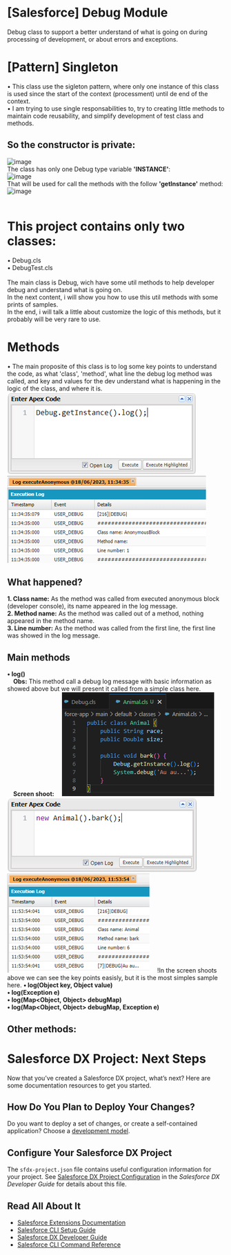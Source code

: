 # [Salesforce] Debug Module
Debug class to support a better understand of what is going on during processing of development, or about errors and exceptions.<br>

# [Pattern] Singleton
• This class use the sigleton pattern, where only one instance of this class is used since the start of the context (processment) until de end of the context.<br>
• I am trying to use single responsabilities to, try to creating little methods to maintain code reusability, and simplify development of test class and methods.<br>
## So the constructor is private:<br>
![image](https://github.com/fernandorrmartins/salesforce-debug-module/assets/32397071/0c838ed9-90a3-4c7e-83fd-c2159a44485f)<br>
The class has only one Debug type variable <b>'INSTANCE'</b>:<br>
![image](https://github.com/fernandorrmartins/salesforce-debug-module/assets/32397071/2d71e8b2-2074-4850-af98-361b8145ec78)<br>
That will be used for call the methods with the follow <b>'getInstance'</b> method:<br>
![image](https://github.com/fernandorrmartins/salesforce-debug-module/assets/32397071/697efa95-b436-4393-88c1-f70d5d669a5e)<br>
<br>

# This project contains only two classes:<br>
• Debug.cls<br>
• DebugTest.cls<br>
<br>
The main class is Debug, wich have some util methods to help developer debug and understand what is going on.<br>
In the next content, i will show you how to use this util methods with some prints of samples.<br>
In the end, i will talk a little about customize the logic of this methods, but it probably will be very rare to use.<br>

# Methods
• The main proposite of this class is to log some key points to understand the code, as what 'class', 'method', what line the debug log method was called, and key and values for the dev understand what is happening in the logic of the class, and where it is.<br>
![Alt text](image.png)<br>
![Alt text](image-1.png)<br>
## What happened?
<b>1. Class name:</b> As the method was called from executed anonymous block (developer console), its name appeared in the log message.<br>
<b>2. Method name:</b> As the method was called out of a method, nothing appeared in the method name.<br>
<b>3. Line number:</b> As the method was called from the first line, the first line was showed in the log message.
## Main methods
<b>• log()</b><br>
&emsp;<b>Obs:</b> This method call a debug log message with basic information as showed above but we will present it called from a simple class here.<br>
&emsp;<b>Screen shoot:</b>
&emsp;![Alt text](image-5.png)
&emsp;![Alt text](image-6.png)
&emsp;![Alt text](image-2.png)
&emsp;!In the screen shoots above we can see the key points easisly, but it is the most simples sample here.
<b>• log(Object key, Object value)</b><br>
<b>• log(Exception e)</b><br>
<b>• log(Map<Object, Object> debugMap)</b><br>
<b>• log(Map<Object, Object> debugMap, Exception e)</b><br>

## Other methods:


# Salesforce DX Project: Next Steps

Now that you’ve created a Salesforce DX project, what’s next? Here are some documentation resources to get you started.

## How Do You Plan to Deploy Your Changes?

Do you want to deploy a set of changes, or create a self-contained application? Choose a [development model](https://developer.salesforce.com/tools/vscode/en/user-guide/development-models).

## Configure Your Salesforce DX Project

The `sfdx-project.json` file contains useful configuration information for your project. See [Salesforce DX Project Configuration](https://developer.salesforce.com/docs/atlas.en-us.sfdx_dev.meta/sfdx_dev/sfdx_dev_ws_config.htm) in the _Salesforce DX Developer Guide_ for details about this file.

## Read All About It

- [Salesforce Extensions Documentation](https://developer.salesforce.com/tools/vscode/)
- [Salesforce CLI Setup Guide](https://developer.salesforce.com/docs/atlas.en-us.sfdx_setup.meta/sfdx_setup/sfdx_setup_intro.htm)
- [Salesforce DX Developer Guide](https://developer.salesforce.com/docs/atlas.en-us.sfdx_dev.meta/sfdx_dev/sfdx_dev_intro.htm)
- [Salesforce CLI Command Reference](https://developer.salesforce.com/docs/atlas.en-us.sfdx_cli_reference.meta/sfdx_cli_reference/cli_reference.htm)
